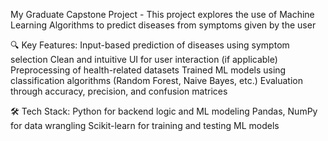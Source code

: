 My Graduate Capstone Project - This project explores the use of Machine Learning Algorithms to predict diseases from symptoms given by the user

🔍 Key Features:
Input-based prediction of diseases using symptom selection
Clean and intuitive UI for user interaction (if applicable)
Preprocessing of health-related datasets
Trained ML models using classification algorithms (Random Forest, Naive Bayes, etc.)
Evaluation through accuracy, precision, and confusion matrices

🛠️ Tech Stack:
Python for backend logic and ML modeling
Pandas, NumPy for data wrangling
Scikit-learn for training and testing ML models
